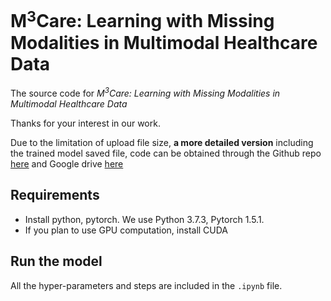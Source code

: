# M$^3$Care: Learning with Missing Modalities in Multimodal Healthcare Data

The source code for *M$^3$Care: Learning with Missing Modalities in Multimodal Healthcare Data*

Thanks for your interest in our work.

Due to the limitation of upload file size, **a more detailed version** including the trained model saved file, code can be obtained through the Github repo [here](https://github.com/choczhang/M3Care) and Google drive [here](https://drive.google.com/drive/folders/1C95YymB3fOXsZ78Uk0iVQYXyo8Hu_Iqz?usp=sharing)

## Requirements

* Install python, pytorch. We use Python 3.7.3, Pytorch 1.5.1.
* If you plan to use GPU computation, install CUDA


## Run the model

All the hyper-parameters and steps are included in the `.ipynb` file. 
